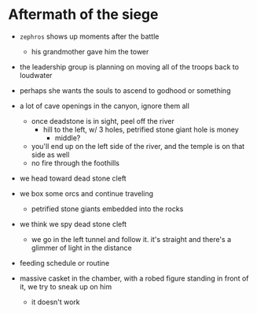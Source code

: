 # Aftermath of the siege

- `zephros` shows up moments after the battle
    - his grandmother gave him the tower

- the leadership group is planning on moving all of the troops back to loudwater

- perhaps she wants the souls to ascend to godhood or something

- a lot of cave openings in the canyon, ignore them all
    - once deadstone is in sight, peel off the river
        - hill to the left, w/ 3 holes, petrified stone giant hole is money
            - middle?
    - you'll end up on the left side of the river, and the temple is on that side as well
    - no fire through the foothills

- we head toward dead stone cleft

- we box some orcs and continue traveling
    - petrified stone giants embedded into the rocks

- we think we spy dead stone cleft
    - we go in the left tunnel and follow it. it's straight and there's a glimmer of light in the distance

- feeding schedule or routine

- massive casket in the chamber, with a robed figure standing in front of it, we try to sneak up on him
    - it doesn't work